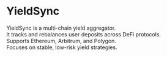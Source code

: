 # YieldSync
YieldSync is a multi-chain yield aggregator.  
It tracks and rebalances user deposits across DeFi protocols.  
Supports Ethereum, Arbitrum, and Polygon.  
Focuses on stable, low-risk yield strategies.
